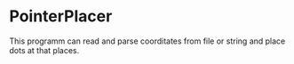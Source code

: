 # PointerPlacer
This programm can read and parse coorditates from file or string and place dots at that places.

